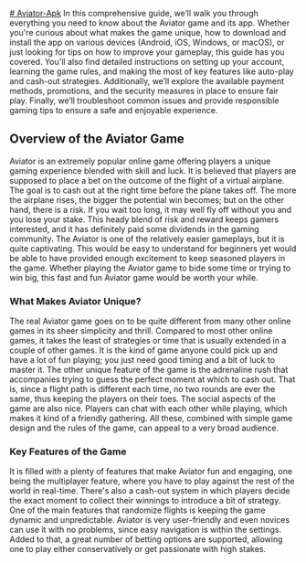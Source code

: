 [# Aviator-Apk](https://1wqnxi.top/casino/list?open=register)
In this comprehensive guide, we’ll walk you through everything you need to know about the Aviator game and its app. Whether you're curious about what makes the game unique, how to download and install the app on various devices (Android, iOS, Windows, or macOS), or just looking for tips on how to improve your gameplay, this guide has you covered. You'll also find detailed instructions on setting up your account, learning the game rules, and making the most of key features like auto-play and cash-out strategies. Additionally, we’ll explore the available payment methods, promotions, and the security measures in place to ensure fair play. Finally, we’ll troubleshoot common issues and provide responsible gaming tips to ensure a safe and enjoyable experience.
## Overview of the Aviator Game
Aviator is an extremely popular online game offering players a unique gaming experience blended with skill and luck. It is believed that players are supposed to place a bet on the outcome of the flight of a virtual airplane. The goal is to cash out at the right time before the plane takes off. The more the airplane rises, the bigger the potential win becomes; but on the other hand, there is a risk. If you wait too long, it may well fly off without you and you lose your stake. This heady blend of risk and reward keeps gamers interested, and it has definitely paid some dividends in the gaming community.
The Aviator is one of the relatively easier gameplays, but it is quite captivating. This would be easy to understand for beginners yet would be able to have provided enough excitement to keep seasoned players in the game. Whether playing the Aviator game to bide some time or trying to win big, this fast and fun Aviator game would be worth your while.
### What Makes Aviator Unique?
The real Aviator game goes on to be quite different from many other online games in its sheer simplicity and thrill. Compared to most other online games, it takes the least of strategies or time that is usually extended in a couple of other games. It is the kind of game anyone could pick up and have a lot of fun playing; you just need good timing and a bit of luck to master it. The other unique feature of the game is the adrenaline rush that accompanies trying to guess the perfect moment at which to cash out. That is, since a flight path is different each time, no two rounds are ever the same, thus keeping the players on their toes.
The social aspects of the game are also nice. Players can chat with each other while playing, which makes it kind of a friendly gathering. All these, combined with simple game design and the rules of the game, can appeal to a very broad audience.
### Key Features of the Game
It is filled with a plenty of features that make Aviator fun and engaging, one being the multiplayer feature, where you have to play against the rest of the world in real-time. There's also a cash-out system in which players decide the exact moment to collect their winnings to introduce a bit of strategy. One of the main features that randomize flights is keeping the game dynamic and unpredictable.
Aviator is very user-friendly and even novices can use it with no problems, since easy navigation is within the settings. Added to that, a great number of betting options are supported, allowing one to play either conservatively or get passionate with high stakes.
